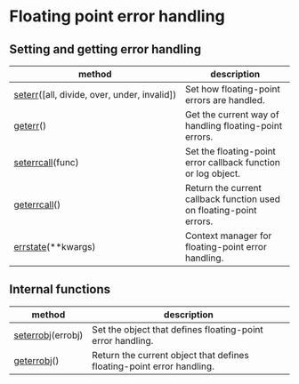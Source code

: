 # Floating point error handling

## Setting and getting error handling

method | description
---|---
[seterr](generated/numpy.seterr.html#numpy.seterr)([all, divide, over, under, invalid]) | Set how floating-point errors are handled.
[geterr](generated/numpy.geterr.html#numpy.geterr)() | Get the current way of handling floating-point errors.
[seterrcall](generated/numpy.seterrcall.html#numpy.seterrcall)(func) | Set the floating-point error callback function or log object.
[geterrcall](generated/numpy.geterrcall.html#numpy.geterrcall)() | Return the current callback function used on floating-point errors.
[errstate](generated/numpy.errstate.html#numpy.errstate)(**kwargs) | Context manager for floating-point error handling.

## Internal functions

method | description
---|---
[seterrobj](generated/numpy.seterrobj.html#numpy.seterrobj)(errobj) | Set the object that defines floating-point error handling.
[geterrobj](generated/numpy.geterrobj.html#numpy.geterrobj)() | Return the current object that defines floating-point error handling.